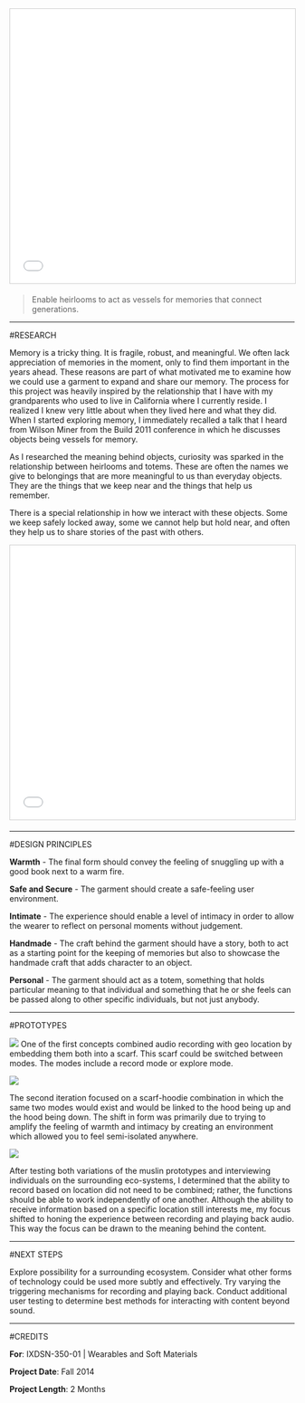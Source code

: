 <iframe src="//www.slideshare.net/slideshow/embed_code/key/7QDRpHOkg91GSJ" width="100%" height="485" frameborder="0" marginwidth="0" marginheight="0" scrolling="no" style="border:1px solid #CCC; border-width:1px; margin-bottom:5px; max-width: 100%;" allowfullscreen> </iframe> 

> Enable heirlooms to act as vessels for memories that connect generations.

---

#RESEARCH
 
Memory is a tricky thing. It is fragile, robust, and meaningful. We often lack appreciation of memories in the moment, only to find them important in the years ahead. These reasons are part of what motivated me to examine how we could use a garment to expand and share our memory. The process for this project was heavily inspired by the relationship that I have with my grandparents who used to live in California where I currently reside. I realized I knew very little about when they lived here and what they did. When I started exploring memory, I immediately recalled a talk that I heard from Wilson Miner from the Build 2011 conference in which he discusses objects being vessels for memory.


As I researched the meaning behind objects, curiosity was sparked in the relationship between heirlooms and totems. These are often the names we give to belongings that are more meaningful to us than everyday objects. They are the things that we keep near and the things that help us remember. 

There is a special relationship in how we interact with these objects. Some we keep safely locked away, some we cannot help but hold near, and often they help us to share stories of the past with others.

<iframe src="//www.slideshare.net/slideshow/embed_code/key/nsfmGl4uGEIUB7" width="100%" height="485" frameborder="0" marginwidth="0" marginheight="0" scrolling="no" style="border:1px solid #CCC; border-width:1px; margin-bottom:5px; max-width: 100%;" allowfullscreen> </iframe>
 
---

#DESIGN PRINCIPLES

**Warmth** - The final form should convey the feeling of snuggling up with a good book next to a warm fire.

**Safe and Secure** - The garment should create a safe-feeling user environment.

**Intimate** - The experience should enable a level of intimacy in order to allow the wearer to reflect on personal moments without judgement.

**Handmade** - The craft behind the garment should have a story, both to act as a starting point for the keeping of memories but also to showcase the handmade craft that adds character to an object.

**Personal** - The garment should act as a totem, something that holds particular meaning to that individual and something that he or she feels can be passed along to other specific individuals, but not just anybody.

 ---

#PROTOTYPES


![](/content/images/2016/04/IXDSN-350-02_Prjct_03_Final-015-1.png)
One of the first concepts combined audio recording with geo location by embedding them both into a scarf. This scarf could be switched between modes. The modes include a record mode or explore mode.

![](/content/images/2016/04/IXDSN-350-02_Prjct_03_Final-016.png)

The second iteration focused on a scarf-hoodie combination in which the same two modes would exist and would be linked to the hood being up and the hood being down. The shift in form was primarily due to trying to amplify the feeling of warmth and intimacy by creating an environment which allowed you to feel semi-isolated anywhere.
 
![](/content/images/2016/04/IXDSN-350-02_Prjct_03_Final-017-1.png)

After testing both variations of the muslin prototypes and interviewing individuals on the surrounding eco-systems, I determined that the ability to record based on location did not need to be combined; rather, the functions should be able to work independently of one another. Although the ability to receive information based on a specific location still interests me, my focus shifted to honing the experience between recording and playing back audio. This way the focus can be drawn to the meaning behind the content.

---

#NEXT STEPS

Explore possibility for a surrounding ecosystem.
Consider what other forms of technology could be used more subtly and effectively.
Try varying the triggering mechanisms for recording and playing back.
Conduct additional user testing to determine best methods for interacting with content beyond sound.

---

#CREDITS

**For**: IXDSN-350-01 | Wearables and Soft Materials

**Project Date**: Fall 2014

**Project Length**: 2 Months
